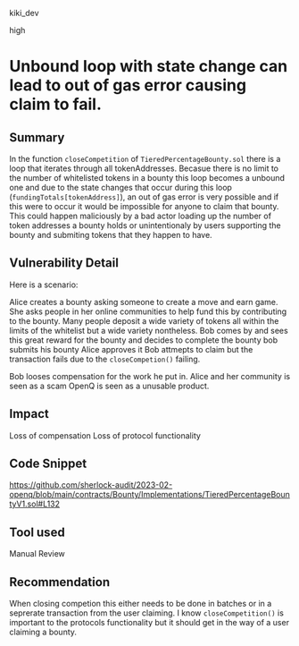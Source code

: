 kiki_dev

high

# Unbound loop with state change can lead to out of gas error causing claim to fail.

## Summary
In the function `closeCompetition` of `TieredPercentageBounty.sol` there is a loop that iterates through all  tokenAddresses. Becasue there is no limit to the number of whitelisted tokens in a bounty this loop becomes a unbound one and due to the state changes that occur during this loop (`fundingTotals[tokenAddress]`), an out of gas error is very possible and if this were to occur it would be impossible for anyone to claim that bounty. This could happen maliciously by a bad actor loading up the number of token addresses a bounty holds or unintentionaly by users supporting the bounty and submiting tokens that they happen to have. 

## Vulnerability Detail
Here is a scenario:

Alice creates a bounty asking someone to create a move and earn game.
She asks people in her online communities to help fund this by contributing to the bounty. 
Many people deposit a wide variety of tokens all within the limits of the whitelist but a wide variety nontheless. 
Bob comes by and sees this great reward for the bounty and decides to complete the bounty 
bob submits his bounty 
Alice approves it 
Bob attmepts to claim but the transaction fails due to the `closeCompetion()` failing. 

Bob looses compensation for the work he put in. 
Alice and her community is seen as a scam
OpenQ is seen as a unusable product. 
## Impact
Loss of compensation 
Loss of protocol functionality 

## Code Snippet
https://github.com/sherlock-audit/2023-02-openq/blob/main/contracts/Bounty/Implementations/TieredPercentageBountyV1.sol#L132
## Tool used

Manual Review

## Recommendation
When closing competion this either needs to be done in batches or in a seprerate transaction from the user claiming. I know `closeCompetition()` is important to the protocols functionality but it should get in the way of a user claiming a bounty. 